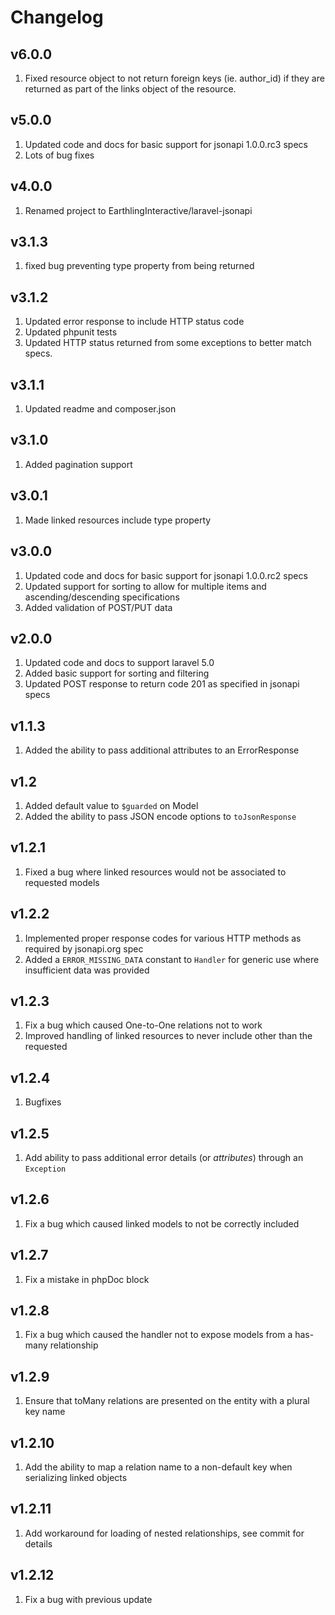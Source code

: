 Changelog
=========

v6.0.0
------

 1. Fixed resource object to not return foreign keys (ie. author_id) if they are returned as part of the links object of the resource. 

v5.0.0
------

 1. Updated code and docs for basic support for jsonapi 1.0.0.rc3 specs
 2. Lots of bug fixes

v4.0.0
------

 1. Renamed project to EarthlingInteractive/laravel-jsonapi


v3.1.3
------

 1. fixed bug preventing type property from being returned



v3.1.2
------

 1. Updated error response to include HTTP status code
 2. Updated phpunit tests
 3. Updated HTTP status returned from some exceptions to better match specs.

v3.1.1
------

 1. Updated readme and composer.json

v3.1.0
------

 1. Added pagination support

v3.0.1
------

 1. Made linked resources include type property

v3.0.0
------

 1. Updated code and docs for basic support for jsonapi 1.0.0.rc2 specs
 2. Updated support for sorting to allow for multiple items and ascending/descending specifications
 3. Added validation of POST/PUT data

v2.0.0
------

 1. Updated code and docs to support laravel 5.0
 2. Added basic support for sorting and filtering
 3. Updated POST response to return code 201 as specified in jsonapi specs

v1.1.3
------

 1. Added the ability to pass additional attributes to an ErrorResponse

v1.2
----

 1. Added default value to `$guarded` on Model
 2. Added the ability to pass JSON encode options to `toJsonResponse`

v1.2.1
------

 1. Fixed a bug where linked resources would not be associated to requested models

v1.2.2
------

 1. Implemented proper response codes for various HTTP methods as required by jsonapi.org spec
 2. Added a `ERROR_MISSING_DATA` constant to `Handler` for generic use where insufficient data was provided

v1.2.3
------

 1. Fix a bug which caused One-to-One relations not to work
 2. Improved handling of linked resources to never include other than the requested

v1.2.4
------

 1. Bugfixes

v1.2.5
------

 1. Add ability to pass additional error details (or *attributes*) through an `Exception`

v1.2.6
------

 1. Fix a bug which caused linked models to not be correctly included

v1.2.7
------

 1. Fix a mistake in phpDoc block

v1.2.8
------

 1. Fix a bug which caused the handler not to expose models from a has-many relationship

v1.2.9
------

 1. Ensure that toMany relations are presented on the entity with a plural key name

v1.2.10
-------

 1. Add the ability to map a relation name to a non-default key when serializing linked objects

v1.2.11
-------

 1. Add workaround for loading of nested relationships, see commit for details

v1.2.12
-------

 1. Fix a bug with previous update
